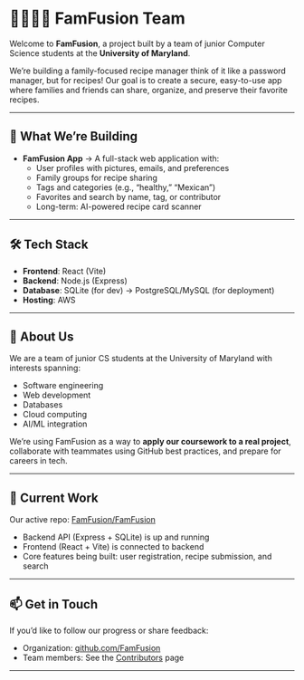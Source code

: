 # 👩‍💻👨‍💻 FamFusion Team

Welcome to **FamFusion**, a project built by a team of junior Computer Science students at the **University of Maryland**.  

We’re building a family-focused recipe manager think of it like a password manager, but for recipes! Our goal is to create a secure, easy-to-use app where families and friends can share, organize, and preserve their favorite recipes.  

---

## 🚀 What We’re Building
- **FamFusion App** → A full-stack web application with:
  - User profiles with pictures, emails, and preferences
  - Family groups for recipe sharing
  - Tags and categories (e.g., “healthy,” “Mexican”)
  - Favorites and search by name, tag, or contributor
  - Long-term: AI-powered recipe card scanner

---

## 🛠️ Tech Stack
- **Frontend**: React (Vite)  
- **Backend**: Node.js (Express)  
- **Database**: SQLite (for dev) → PostgreSQL/MySQL (for deployment)  
- **Hosting**: AWS  

---

## 🌱 About Us
We are a team of junior CS students at the University of Maryland with interests spanning:  
- Software engineering  
- Web development  
- Databases  
- Cloud computing  
- AI/ML integration  

We’re using FamFusion as a way to **apply our coursework to a real project**, collaborate with teammates using GitHub best practices, and prepare for careers in tech.  

---

## 📌 Current Work
Our active repo: [FamFusion/FamFusion](https://github.com/FamFusion/FamFusion)  
- Backend API (Express + SQLite) is up and running  
- Frontend (React + Vite) is connected to backend  
- Core features being built: user registration, recipe submission, and search  

---

## 📫 Get in Touch
If you’d like to follow our progress or share feedback:  
- Organization: [github.com/FamFusion](https://github.com/FamFusion)  
- Team members: See the [Contributors](https://github.com/FamFusion/FamFusion/graphs/contributors) page  

---
